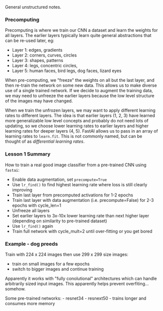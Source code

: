 General unstructured notes.

### Precomputing

Precomputing is where we train our CNN a dataset and learn the weights for all layers. The earlier layers typically learn quite general abstractions that can be re-used later, eg:

- Layer 1: edges, gradients
- Layer 2: corners, curves, circles
- Layer 3: shapes, patterns
- Layer 4: legs, concentric circles,
- Layer 5: human faces, bird legs, dog faces, lizard eyes

When pre-computing, we "freeze" the weights on all but the last layer, and then re-train the network on some new data. This allows us to make diverse use of a single trained network. If we decide to augment the training data, we may need to unfreeze the earlier layers because the low level structure of the images may have changed.

When we train the unfrozen layers, we may want to apply different learning rates to different layers. The idea is that earlier layers (1, 2, 3) have learned more generalizable low level concepts and probably do not need lots of updating, so we choose lower learning rates to earlier layers and higher learning rates for deeper layers (4, 5). FastAI allows us to pass in an array of learning rates to `learn.fit`. This is not commonly named, but can be thought of as _differential learning rates_.


### Lesson 1 Summary

How to train a real good image classifier from a pre-trained CNN using `fastai`:

- Enable data augmentation, set `precompute=True`
- Use `lr_find()` to find highest learning rate where loss is still clearly improving
- Train last layer from precomputed activations for 1-2 epochs
- Train last layer with data augmentation (i.e. precompute=False) for 2-3 epochs with cycle_len=1
- Unfreeze all layers
- Set earlier layers to 3x-10x lower learning rate than next higher layer (depending on similarity to pre-trained dataset)
- Use `lr_find()` again
- Train full network with cycle_mult=2 until over-fitting or you get bored

### Example - dog preeds

Train with 224 x 224 images then use 299 x 299 size images:

- train on small images for a few epochs
- switch to bigger images and continue training

Apparently it works with "fully conolutional" architectures which can handle arbitrarily sized input images. This apparently helps prevent overfiting... somehow.

Some pre-trained networks:
    - resnet34
    - resnext50 - trains longer and consumes more memory
